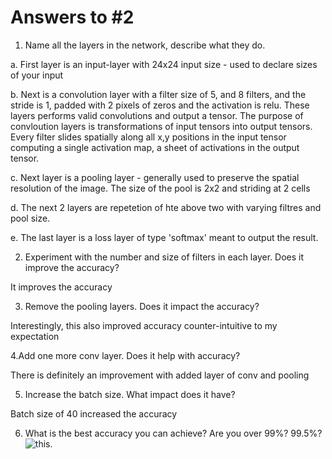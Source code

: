 # Answers to #2

1. Name all the layers in the network, describe what they do.

  a. First layer is an input-layer with 24x24 input size - used to declare sizes of your input

  b. Next is a convolution layer with a filter size of 5, and 8 filters, and the stride is 1, padded with 2 pixels of zeros and the activation is relu. These layers performs valid convolutions and output a tensor. The purpose of convloution layers is transformations of input tensors into output tensors.             Every filter slides spatially along all x,y positions in the input tensor computing a single activation map, a sheet of activations in the output tensor.

  c. Next layer is a pooling layer - generally used to preserve the spatial resolution of the image. The size of the pool is 2x2 and striding at 2 cells 

  d. The next 2 layers are repetetion of hte above two with varying filtres and pool size.

  e. The last layer is a loss layer of type 'softmax' meant to output the result.

2. Experiment with the number and size of filters in each layer. Does it improve the accuracy?
 
  It improves the accuracy

3. Remove the pooling layers. Does it impact the accuracy?
 
 Interestingly, this also improved accuracy counter-intuitive to my expectation

4.Add one more conv layer. Does it help with accuracy?
  
  There is definitely an improvement with added layer of conv and pooling
  
5. Increase the batch size. What impact does it have?
 
  Batch size of 40 increased the accuracy


6. What is the best accuracy you can achieve? Are you over 99%? 99.5%?
![this](reslut.png).  

